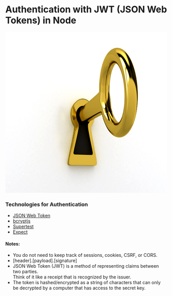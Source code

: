 # Authentication with JWT (JSON Web Tokens) in Node

<img src="https://github.com/jayceazua/authJWT/blob/master/jwt-auth.jpg" width="700" height="500"/>

### Technologies for Authentication
- [JSON Web Token](https://github.com/auth0/node-jsonwebtoken)
- [bcryptjs](https://www.npmjs.com/package/bcryptjs)
- [Supertest](https://github.com/visionmedia/supertest)
- [Expect](https://github.com/mjackson/expect)

#### Notes:
- You do not need to keep track of sessions, cookies, CSRF, or CORS.
- [header].[payload].[signature]
- JSON Web Token (JWT) is a method of representing claims between two parties. <br>
    Think of it like a receipt that is recognized by the issuer.
- The token is hashed/encrypted as a string of characters that can only be decrypted by a computer that has access to the secret key.
